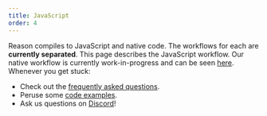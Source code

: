 ```yaml
---
title: JavaScript
order: 4
---
```


Reason compiles to JavaScript and native code. The workflows for each are **currently separated**. This page describes the JavaScript workflow. Our native workflow is currently work-in-progress and can be seen [here](/guide/native).
Whenever you get stuck:
- Check out the [frequently asked questions](/community/faq).
- Peruse some [code examples](/community/examples).
- Ask us questions on [Discord](https://discord.gg/reasonml)!
